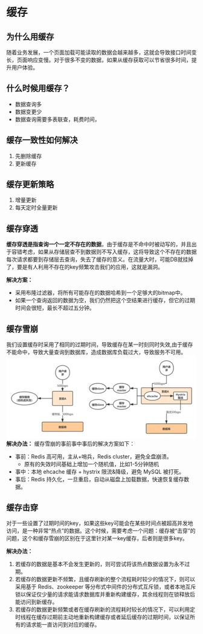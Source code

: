 

# 缓存

## 为什么用缓存

随着业务发展，一个页面加载可能读取的数据会越来越多，这就会导致接口时间变长，页面响应变慢。对于很多不变的数据，如果从缓存获取可以节省很多时间，提升用户体验。



## 什么时候用缓存？

* 数据查询多
* 数据变更少
* 数据查询需要多表联查，耗费时间，

## 缓存一致性如何解决
1. 先删除缓存
2. 更新缓存

## 缓存更新策略
1. 增量更新
2. 每天定时全量更新

## 缓存穿透
**缓存穿透是指查询一个一定不存在的数据**，由于缓存是不命中时被动写的，并且出于容错考虑，如果从存储层查不到数据则不写入缓存，这将导致这个不存在的数据每次请求都要到存储层去查询，失去了缓存的意义。在流量大时，可能DB就挂掉了，要是有人利用不存在的key频繁攻击我们的应用，这就是漏洞。

**解决方案：**
* 采用布隆过滤器，将所有可能存在的数据哈希到一个足够大的bitmap中。
* 如果一个查询返回的数据为空，我们仍然把这个空结果进行缓存，但它的过期时间会很短，最长不超过五分钟。

## 缓存雪崩
我们设置缓存时采用了相同的过期时间，导致缓存在某一时刻同时失效,由于缓存不能命中，导致大量查询到数据库，造成数据库负载过大，导致服务不可用。
![缓存雪崩流程图](../images/database/缓存雪崩.png)
**解决办法：**
缓存雪崩的事前事中事后的解决方案如下：

* 事前：Redis 高可用，主从+哨兵，Redis cluster，避免全盘崩溃。
  * 原有的失效时间基础上增加一个随机值，比如1-5分钟随机
* 事中：本地 ehcache 缓存 + hystrix 限流&降级，避免 MySQL 被打死。
* 事后：Redis 持久化，一旦重启，自动从磁盘上加载数据，快速恢复缓存数据。


## 缓存击穿
对于一些设置了过期时间的key，如果这些key可能会在某些时间点被超高并发地访问，是一种非常“热点”的数据。这个时候，需要考虑一个问题：缓存被“击穿”的问题，这个和缓存雪崩的区别在于这里针对某一key缓存，后者则是很多key。

**解决办法：**
1. 若缓存的数据是基本不会发生更新的，则可尝试将该热点数据设置为永不过期。
2. 若缓存的数据更新不频繁，且缓存刷新的整个流程耗时较少的情况下，则可以采用基于 Redis、zookeeper 等分布式中间件的分布式互斥锁，或者本地互斥锁以保证仅少量的请求能请求数据库并重新构建缓存，其余线程则在锁释放后能访问到新缓存。
3. 若缓存的数据更新频繁或者在缓存刷新的流程耗时较长的情况下，可以利用定时线程在缓存过期前主动地重新构建缓存或者延后缓存的过期时间，以保证所有的请求能一直访问到对应的缓存。

